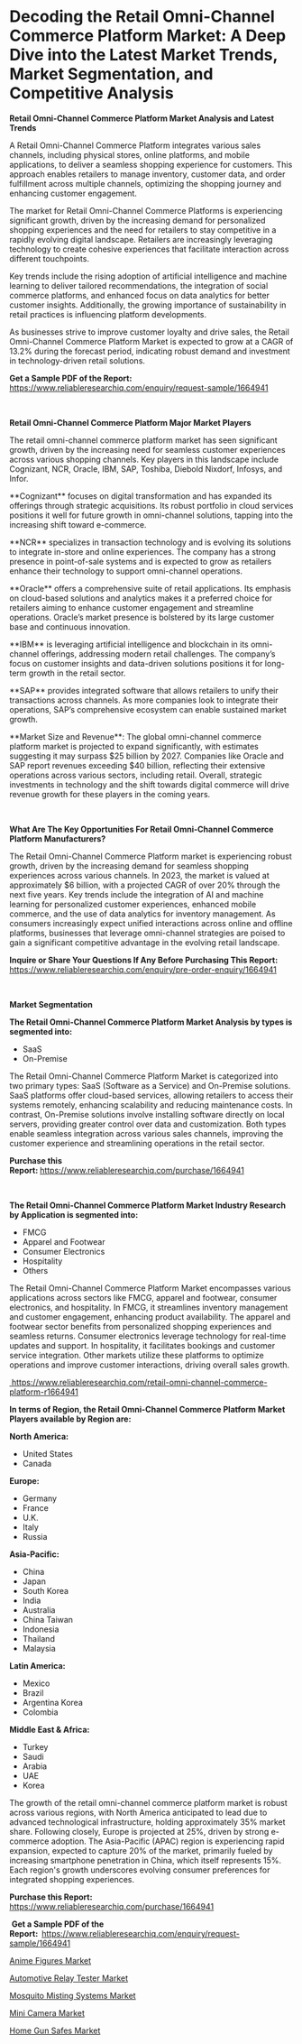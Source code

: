 <p><h1>Decoding the Retail Omni-Channel Commerce Platform Market: A Deep Dive into the Latest Market Trends, Market Segmentation, and Competitive Analysis</h1></p><p><strong>Retail Omni-Channel Commerce Platform Market Analysis and Latest Trends</strong></p>
<p><p>A Retail Omni-Channel Commerce Platform integrates various sales channels, including physical stores, online platforms, and mobile applications, to deliver a seamless shopping experience for customers. This approach enables retailers to manage inventory, customer data, and order fulfillment across multiple channels, optimizing the shopping journey and enhancing customer engagement. </p><p>The market for Retail Omni-Channel Commerce Platforms is experiencing significant growth, driven by the increasing demand for personalized shopping experiences and the need for retailers to stay competitive in a rapidly evolving digital landscape. Retailers are increasingly leveraging technology to create cohesive experiences that facilitate interaction across different touchpoints. </p><p>Key trends include the rising adoption of artificial intelligence and machine learning to deliver tailored recommendations, the integration of social commerce platforms, and enhanced focus on data analytics for better customer insights. Additionally, the growing importance of sustainability in retail practices is influencing platform developments. </p><p>As businesses strive to improve customer loyalty and drive sales, the Retail Omni-Channel Commerce Platform Market is expected to grow at a CAGR of 13.2% during the forecast period, indicating robust demand and investment in technology-driven retail solutions.</p></p>
<p><strong>Get a Sample PDF of the Report:&nbsp;</strong> <a href="https://www.reliableresearchiq.com/enquiry/request-sample/1664941?utm_campaign=1102&utm_medium=2&utm_source=Github&utm_content=ia&utm_term=29092024&utm_id=retail-omni-channel-commerce-platform">https://www.reliableresearchiq.com/enquiry/request-sample/1664941</a></p>
<p>&nbsp;</p>
<p><strong>Retail Omni-Channel Commerce Platform Major Market Players</strong></p>
<p><p>The retail omni-channel commerce platform market has seen significant growth, driven by the increasing need for seamless customer experiences across various shopping channels. Key players in this landscape include Cognizant, NCR, Oracle, IBM, SAP, Toshiba, Diebold Nixdorf, Infosys, and Infor.</p><p>**Cognizant** focuses on digital transformation and has expanded its offerings through strategic acquisitions. Its robust portfolio in cloud services positions it well for future growth in omni-channel solutions, tapping into the increasing shift toward e-commerce.</p><p>**NCR** specializes in transaction technology and is evolving its solutions to integrate in-store and online experiences. The company has a strong presence in point-of-sale systems and is expected to grow as retailers enhance their technology to support omni-channel operations.</p><p>**Oracle** offers a comprehensive suite of retail applications. Its emphasis on cloud-based solutions and analytics makes it a preferred choice for retailers aiming to enhance customer engagement and streamline operations. Oracle’s market presence is bolstered by its large customer base and continuous innovation.</p><p>**IBM** is leveraging artificial intelligence and blockchain in its omni-channel offerings, addressing modern retail challenges. The company’s focus on customer insights and data-driven solutions positions it for long-term growth in the retail sector.</p><p>**SAP** provides integrated software that allows retailers to unify their transactions across channels. As more companies look to integrate their operations, SAP’s comprehensive ecosystem can enable sustained market growth.</p><p>**Market Size and Revenue**: The global omni-channel commerce platform market is projected to expand significantly, with estimates suggesting it may surpass $25 billion by 2027. Companies like Oracle and SAP report revenues exceeding $40 billion, reflecting their extensive operations across various sectors, including retail. Overall, strategic investments in technology and the shift towards digital commerce will drive revenue growth for these players in the coming years.</p></p>
<p>&nbsp;</p>
<p><strong>What Are The Key Opportunities For Retail Omni-Channel Commerce Platform Manufacturers?</strong></p>
<p><p>The Retail Omni-Channel Commerce Platform market is experiencing robust growth, driven by the increasing demand for seamless shopping experiences across various channels. In 2023, the market is valued at approximately $6 billion, with a projected CAGR of over 20% through the next five years. Key trends include the integration of AI and machine learning for personalized customer experiences, enhanced mobile commerce, and the use of data analytics for inventory management. As consumers increasingly expect unified interactions across online and offline platforms, businesses that leverage omni-channel strategies are poised to gain a significant competitive advantage in the evolving retail landscape.</p></p>
<p><strong>Inquire or Share Your Questions If Any Before Purchasing This Report:</strong> <a href="https://www.reliableresearchiq.com/enquiry/pre-order-enquiry/1664941?utm_campaign=1102&utm_medium=2&utm_source=Github&utm_content=ia&utm_term=29092024&utm_id=retail-omni-channel-commerce-platform">https://www.reliableresearchiq.com/enquiry/pre-order-enquiry/1664941</a></p>
<p>&nbsp;</p>
<p><strong>Market Segmentation</strong></p>
<p><strong>The Retail Omni-Channel Commerce Platform Market Analysis by types is segmented into:</strong></p>
<p><ul><li>SaaS</li><li>On-Premise</li></ul></p>
<p><p>The Retail Omni-Channel Commerce Platform Market is categorized into two primary types: SaaS (Software as a Service) and On-Premise solutions. SaaS platforms offer cloud-based services, allowing retailers to access their systems remotely, enhancing scalability and reducing maintenance costs. In contrast, On-Premise solutions involve installing software directly on local servers, providing greater control over data and customization. Both types enable seamless integration across various sales channels, improving the customer experience and streamlining operations in the retail sector.</p></p>
<p><strong>Purchase this Report:&nbsp;</strong><a href="https://www.reliableresearchiq.com/purchase/1664941?utm_campaign=1102&utm_medium=2&utm_source=Github&utm_content=ia&utm_term=29092024&utm_id=retail-omni-channel-commerce-platform">https://www.reliableresearchiq.com/purchase/1664941</a></p>
<p>&nbsp;</p>
<p><strong>The Retail Omni-Channel Commerce Platform Market Industry Research by Application is segmented into:</strong></p>
<p><ul><li>FMCG</li><li>Apparel and Footwear</li><li>Consumer Electronics</li><li>Hospitality</li><li>Others</li></ul></p>
<p><p>The Retail Omni-Channel Commerce Platform Market encompasses various applications across sectors like FMCG, apparel and footwear, consumer electronics, and hospitality. In FMCG, it streamlines inventory management and customer engagement, enhancing product availability. The apparel and footwear sector benefits from personalized shopping experiences and seamless returns. Consumer electronics leverage technology for real-time updates and support. In hospitality, it facilitates bookings and customer service integration. Other markets utilize these platforms to optimize operations and improve customer interactions, driving overall sales growth.</p></p>
<p><a href="https://www.reliableresearchiq.com/retail-omni-channel-commerce-platform-r1664941?utm_campaign=1102&utm_medium=2&utm_source=Github&utm_content=ia&utm_term=29092024&utm_id=retail-omni-channel-commerce-platform">&nbsp;https://www.reliableresearchiq.com/retail-omni-channel-commerce-platform-r1664941</a></p>
<p><strong>In terms of Region, the Retail Omni-Channel Commerce Platform Market Players available by Region are:</strong></p>
<p>
    <p> <strong> North America: </strong>
        <ul>
            <li>United States</li>
            <li>Canada</li>
        </ul>
        </p> 
    <p> <strong> Europe: </strong>
        <ul>
            <li>Germany</li>
            <li>France</li>
            <li>U.K.</li>
            <li>Italy</li>
            <li>Russia</li>
        </ul>
        </p> 
    <p> <strong> Asia-Pacific: </strong>
        <ul>
            <li>China</li>
            <li>Japan</li>
            <li>South Korea</li>
            <li>India</li>
            <li>Australia</li>
            <li>China Taiwan</li>
            <li>Indonesia</li>
            <li>Thailand</li>
            <li>Malaysia</li>
        </ul>
        </p> 
    <p> <strong> Latin America: </strong>
        <ul>
            <li>Mexico</li>
            <li>Brazil</li>
            <li>Argentina Korea</li>
            <li>Colombia</li>
        </ul>
        </p> 
    <p> <strong> Middle East & Africa: </strong>
        <ul>
            <li>Turkey</li>
            <li>Saudi</li>
            <li>Arabia</li>
            <li>UAE</li>
            <li>Korea</li>
        </ul>
    </p>
    </p>
<p><p>The growth of the retail omni-channel commerce platform market is robust across various regions, with North America anticipated to lead due to advanced technological infrastructure, holding approximately 35% market share. Following closely, Europe is projected at 25%, driven by strong e-commerce adoption. The Asia-Pacific (APAC) region is experiencing rapid expansion, expected to capture 20% of the market, primarily fueled by increasing smartphone penetration in China, which itself represents 15%. Each region's growth underscores evolving consumer preferences for integrated shopping experiences.</p></p>
<p><strong>Purchase this Report: </strong><a href="https://www.reliableresearchiq.com/purchase/1664941?utm_campaign=1102&utm_medium=2&utm_source=Github&utm_content=ia&utm_term=29092024&utm_id=retail-omni-channel-commerce-platform">https://www.reliableresearchiq.com/purchase/1664941</a></p>
<p>&nbsp;<strong>Get a Sample PDF of the Report:&nbsp;&nbsp;</strong><a href="https://www.reliableresearchiq.com/enquiry/request-sample/1664941?utm_campaign=1102&utm_medium=2&utm_source=Github&utm_content=ia&utm_term=29092024&utm_id=retail-omni-channel-commerce-platform">https://www.reliableresearchiq.com/enquiry/request-sample/1664941</a></p>
<p><strong></strong></p>
<p><p><a href="https://www.linkedin.com/pulse/anime-figures-market-size-growth-industry-analysis-segmentation-rcykc?utm_campaign=1102&utm_medium=2&utm_source=Github&utm_content=ia&utm_term=29092024&utm_id=retail-omni-channel-commerce-platform">Anime Figures Market</a></p><p><a href="https://issuu.com/reportprime-2/docs/automotive-relay-tester-market-size_22e383092e13c1?utm_campaign=1102&utm_medium=2&utm_source=Github&utm_content=ia&utm_term=29092024&utm_id=retail-omni-channel-commerce-platform">Automotive Relay Tester Market</a></p><p><a href="https://www.linkedin.com/pulse/mosquito-misting-systems-market-share-size-trends-industry-analysis-c7jwc?utm_campaign=1102&utm_medium=2&utm_source=Github&utm_content=ia&utm_term=29092024&utm_id=retail-omni-channel-commerce-platform">Mosquito Misting Systems Market</a></p><p><a href="https://issuu.com/reportprime-2/docs/mini-camera-market-size-2030.pptx?utm_campaign=1102&utm_medium=2&utm_source=Github&utm_content=ia&utm_term=29092024&utm_id=retail-omni-channel-commerce-platform">Mini Camera Market</a></p><p><a href="https://www.linkedin.com/pulse/global-home-gun-safes-industry-research-report-competitive-landscape-6lxgc?utm_campaign=1102&utm_medium=2&utm_source=Github&utm_content=ia&utm_term=29092024&utm_id=retail-omni-channel-commerce-platform">Home Gun Safes Market</a></p></p>